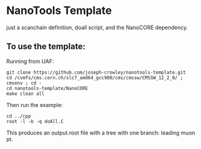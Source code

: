 # NanoTools Template

just a scanchain definition, doall script, and the NanoCORE dependency. 

## To use the template:
Running from UAF:
```
git clone https://github.com/joseph-crowley/nanotools-template.git
cd /cvmfs/cms.cern.ch/slc7_amd64_gcc900/cms/cmssw/CMSSW_12_2_0/ ; cmsenv ; cd -
cd nanotools-template/NanoCORE
make clean all 
```

Then run the example:
```
cd ../cpp
root -l -b -q doAll.C
```

This produces an output.root file with a tree with one branch: leading muon pt. 
